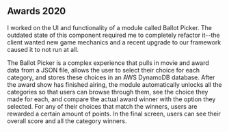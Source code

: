 Awards 2020
-----------

I worked on the UI and functionality of a module called Ballot Picker. The outdated state of this component required me to completely refactor it--the client wanted new game mechanics and a recent upgrade to our framework caused it to not run at all.

The Ballot Picker is a complex experience that pulls in movie and award data from a JSON file, allows the user to select their choice for each category, and stores these choices in an AWS DynamoDB database. After the award show has finished airing, the module automatically unlocks all the categories so that users can browse through them, see the choice they made for each, and compare the actual award winner with the option they selected. For any of their choices that match the winners, users are rewarded a certain amount of points. In the final screen, users can see their overall score and all the category winners.